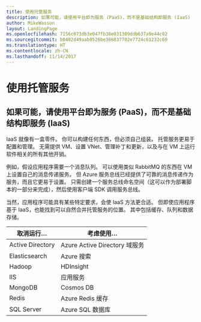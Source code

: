 ```yaml
---
title: 使用托管服务
description: 如果可能，请使用平台即为服务 (PaaS)，而不是基础结构即服务 (IaaS)
author: MikeWasson
layout: LandingPage
ms.openlocfilehash: 7156c073db3e047fb38e031309ddb637a9e44c02
ms.sourcegitcommit: b0482d49aab0526be386837702e7724c61232c60
ms.translationtype: HT
ms.contentlocale: zh-CN
ms.lasthandoff: 11/14/2017
---
```

# <a name="use-managed-services"></a>使用托管服务

## <a name="when-possible-use-platform-as-a-service-paas-rather-than-infrastructure-as-a-service-iaas"></a>如果可能，请使用平台即为服务 (PaaS)，而不是基础结构即服务 (IaaS)

IaaS 就像有一盒零件。 你可以构建任何东西，但必须自己组装。 托管服务更易于配置和管理。 无需提供 VM、设置 VNet、管理补丁和更新，以及与在 VM 上运行软件相关的所有其他开销。

例如，假设应用程序需要一个消息队列。 可以使用类似 RabbitMQ 的东西在 VM 上设置自己的消息传递服务。 但 Azure 服务总线已经提供了可靠的消息传递作为服务，而且它更易于设置。 只需创建一个服务总线命名空间（这可以作为部署脚本的一部分来完成），然后使用客户端 SDK 调用服务总线。 

当然，应用程序可能具有某些特定要求，会使 IaaS 方法更合适。 但即使应用程序基于 IaaS，也能找到可以自然合并托管服务的位置。 其中包括缓存、队列和数据存储。

| 取消运行… | 考虑使用… |
|-----------------------|-------------|
| Active Directory | Azure Active Directory 域服务 |
| Elasticsearch | Azure 搜索 |
| Hadoop | HDInsight |
| IIS | 应用服务 |
| MongoDB | Cosmos DB |
| Redis | Azure Redis 缓存 |
| SQL Server | Azure SQL 数据库 |


